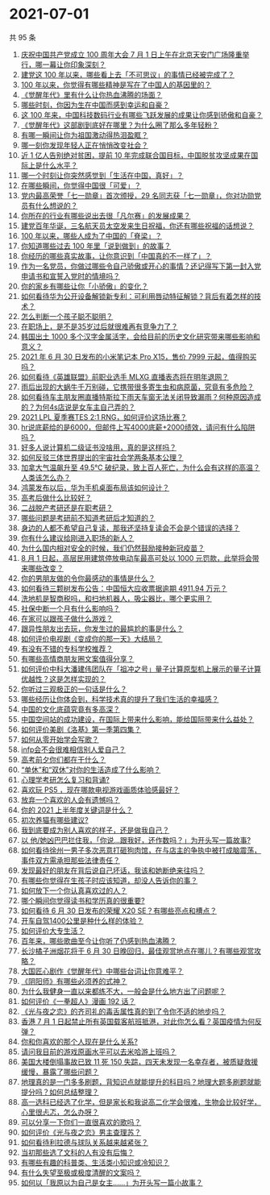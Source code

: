 # 2021-07-01

共 95 条

<!-- BEGIN -->
<!-- 最后更新时间 Thu Jul 01 2021 09:49:40 GMT+0800 (China Standard Time) -->

1. [庆祝中国共产党成立 100 周年大会 7 月 1
   日上午在北京天安门广场隆重举行，哪一幕让你印象深刻？](https://www.zhihu.com/question/469219832)
2. [建党这 100 年以来，哪些看上去「不可思议」的事情已经被完成了？](https://www.zhihu.com/question/468798487)
3. [100 年以来，你觉得有哪些精神是写在了中国人的基因里的？](https://www.zhihu.com/question/468804235)
4. [《觉醒年代》里有什么让你热血沸腾的场面？](https://www.zhihu.com/question/463613258)
5. [哪些时刻，你因为生在中国而感到幸运和自豪？](https://www.zhihu.com/question/460117828)
6. [这 100
   年来，中国科技数码行业有哪些飞跃发展的成果让你感到骄傲和自豪？](https://www.zhihu.com/question/468832684)
7. [《觉醒年代》这部剧到底好在哪里？为什么圈了那么多年轻粉？](https://www.zhihu.com/question/459410613)
8. [有哪一瞬间让你为祖国激动得热泪盈眶？](https://www.zhihu.com/question/276636947)
9. [哪一刻你发现年轻人正在悄悄改变社会？](https://www.zhihu.com/question/447184915)
10. [近 1 亿人告别绝对贫困，提前 10
    年完成联合国目标，中国脱贫攻坚成果在国际上是什么水平？](https://www.zhihu.com/question/446264543)
11. [哪一个时刻让你突然感觉到「生活在中国，真好」？](https://www.zhihu.com/question/446990478)
12. [在哪些瞬间，你觉得中国很「可爱」？](https://www.zhihu.com/question/455857255)
13. [党内最高荣誉「七一勋章」首次颁授，29
    名同志获「七一勋章」，你对功勋党员有什么想说的？](https://www.zhihu.com/question/468683456)
14. [你所在的行业有哪些说出去很「凡尔赛」的发展成果？](https://www.zhihu.com/question/447184680)
15. [建党百年华诞，三名航天员太空发来生日祝福，你还有哪些祝福的话想说？](https://www.zhihu.com/question/469119958)
16. [100 年以来，哪些人成为了中国的「脊梁」？](https://www.zhihu.com/question/469067940)
17. [你知道哪些过去 100 年里「说到做到」的故事？](https://www.zhihu.com/question/464242642)
18. [你经历的哪些真实故事，让你意识到「中国真的不一样了」？](https://www.zhihu.com/question/429896850)
19. [作为一名党员，你做过哪些令自己骄傲或开心的事情？还记得写下第一封入党申请书和宣誓入党时的情境吗？](https://www.zhihu.com/question/454178081)
20. [你的家乡有哪些让你「小骄傲」的变化？](https://www.zhihu.com/question/447184809)
21. [如何看待华为公开设备解锁新专利：可利用唇动特征解锁？背后有着怎样的技术？](https://www.zhihu.com/question/468759652)
22. [怎么判断一个孩子聪不聪明？](https://www.zhihu.com/question/460441961)
23. [在职场上，是不是35岁过后就很难再有竞争力了？](https://www.zhihu.com/question/468346955)
24. [韩国出土 1000
    多个汉字金属活字，会给目前的历史文化研究带来哪些影响和意义？](https://www.zhihu.com/question/468965792)
25. [2021 年 6 月 30 日发布的小米笔记本 Pro X15，售价 7999
    元起，值得购买吗？](https://www.zhihu.com/question/469004337)
26. [如何看待《英雄联盟》前职业选手 MLXG 直播表态将在明年退网？](https://www.zhihu.com/question/466700437)
27. [雨后出现的大蜗牛千万别碰，它携带很多寄生虫和病原菌，究竟有多危险？](https://www.zhihu.com/question/468733508)
28. [如何看待车主朋友圈直播特斯拉下雨天车窗无法关闭导致漏雨？何种原因造成的？为何4s店说是女车主自己弄的？](https://www.zhihu.com/question/468832311)
29. [2021 LPL 夏季赛TES 2:1
    RNG，如何评价这场比赛？](https://www.zhihu.com/question/469157245)
30. [hr说底薪给的是6000，但邮件上写4000底薪+2000绩效，请问有什么陷阱吗？](https://www.zhihu.com/question/279752230)
31. [好多人说计算机二级证书没啥用，真的是这样吗？](https://www.zhihu.com/question/432050455)
32. [如何反驳三体世界提出的宇宙社会学两条基本公理？](https://www.zhihu.com/question/468377300)
33. [加拿大气温飙升至 49.5℃
    破纪录，致上百人死亡，为什么会有这样的高温？人类该怎么办？](https://www.zhihu.com/question/468776258)
34. [鸿蒙发布以后，华为手机桌面布局该如何设计？](https://www.zhihu.com/question/462891140)
35. [高考后做什么比较好？](https://www.zhihu.com/question/461598440)
36. [二战脱产考研还是在职考研？](https://www.zhihu.com/question/459314874)
37. [哪些问题是考研前不知道考研后才知道的？](https://www.zhihu.com/question/269429538)
38. [身边的人都不希望自己复读，那我还坚持复读会不会是个错误的选择？](https://www.zhihu.com/question/467184183)
39. [你有什么建议给刚进入职场的新人？](https://www.zhihu.com/question/286235997)
40. [为什么国内相对安全的时候，我们仍然鼓励接种新冠疫苗？](https://www.zhihu.com/question/460128927)
41. [8 月 1 日起，高层民用建筑停放电动车最高可处以 1000
    元罚款，此举将会带来哪些改变？](https://www.zhihu.com/question/469014496)
42. [你的男朋友做的令你最感动的事情是什么？](https://www.zhihu.com/question/22586649)
43. [如何看待三颗树发布公告：中国恒大应收票据逾期 4911.94
    万元？](https://www.zhihu.com/question/468886248)
44. [洗地机是智商税吗，和扫地机器人，吸尘器比，哪个更实用？](https://www.zhihu.com/question/418512921)
45. [社保中断一个月有什么影响吗？](https://www.zhihu.com/question/304891093)
46. [在家可以跟孩子做什么游戏？](https://www.zhihu.com/question/391201046)
47. [跟异性朋友出去玩，你发生过的最尴尬的事是什么？](https://www.zhihu.com/question/281832872)
48. [如何评价电视剧《变成你的那一天》大结局？](https://www.zhihu.com/question/468042255)
49. [有没有不错的专科学校推荐？](https://www.zhihu.com/question/286133002)
50. [有哪些高情商朋友圈文案值得分享？](https://www.zhihu.com/question/464250111)
51. [如何评价中科大潘建伟团队在「祖冲之号」量子计算原型机上展示的量子计算优越性？这是怎样实现的？](https://www.zhihu.com/question/468741820)
52. [你听过三观极正的一句话是什么？](https://www.zhihu.com/question/316797926)
53. [哪些经历让你体会到，科学技术真的提升了我们生活的幸福感？](https://www.zhihu.com/question/459895565)
54. [中国的文化底蕴究竟有多高深？](https://www.zhihu.com/question/277040928)
55. [中国空间站的成功建设，在国际上带来什么影响，能给国际带来什么益处？](https://www.zhihu.com/question/465703732)
56. [如何评价美剧《洛基》第一季第四集？](https://www.zhihu.com/question/468004011)
57. [如何从零开始学会写歌？](https://www.zhihu.com/question/20437561)
58. [infp会不会很难相信别人爱自己？](https://www.zhihu.com/question/468342285)
59. [高考前夕你们都在干什么？](https://www.zhihu.com/question/463928370)
60. [“单休”和“双休”对你的生活造成了什么影响？](https://www.zhihu.com/question/464274735)
61. [心理学考研怎么复习和背诵?](https://www.zhihu.com/question/398130578)
62. [喜欢玩 PS5 ，现在哪款电视游戏画质体验感最好？](https://www.zhihu.com/question/468443671)
63. [放弃一个喜欢的人会有遗憾吗？](https://www.zhihu.com/question/467518860)
64. [你的 2021 上半年度关键词是什么？](https://www.zhihu.com/question/468483023)
65. [初次养猫有哪些建议?](https://www.zhihu.com/question/466558437)
66. [我到底要成为别人喜欢的样子，还是做我自己？](https://www.zhihu.com/question/460688669)
67. [以
    他/她凶巴巴拦住我，「你说…跟我好，还作数吗？」为开头写一篇故事?](https://www.zhihu.com/question/468253321)
68. [如何看待徐州一男子多次恶意打砸狗肉馆，在与店主的争执中被打成脑震荡，事件双方需承担那些法律责任？](https://www.zhihu.com/question/467649024)
69. [发现最好的朋友在背后说自己坏话，我该和她断绝来往吗？](https://www.zhihu.com/question/463316530)
70. [有哪些你觉得在生孩子时应该知道，却没人告诉你的事？](https://www.zhihu.com/question/296368004)
71. [如何放下一个你认真喜欢过的人？](https://www.zhihu.com/question/466673263)
72. [哪个瞬间你觉得读书和学历真的很重要?](https://www.zhihu.com/question/466797792)
73. [如何看待 6 月 30 日发布的荣耀 X20
    SE？有哪些亮点和槽点？](https://www.zhihu.com/question/468990859)
74. [开车自驾1400公里是种什么样的体验？](https://www.zhihu.com/question/465961379)
75. [如何评价大专生活？](https://www.zhihu.com/question/295193493)
76. [百年来，哪些歌曲至今让你听了仍感到热血沸腾？](https://www.zhihu.com/question/455864364)
77. [长沙橘子洲烟花将于 6 月 30
    日晚回归，最佳观赏地点在哪儿？有哪些观赏攻略？](https://www.zhihu.com/question/468494209)
78. [大国匠心剧作《觉醒年代》中哪些台词让你意难平？](https://www.zhihu.com/question/461299889)
79. [《阴阳师》有哪些必须养的式神？](https://www.zhihu.com/question/311961456)
80. [为什么我健身一直以来都练不大，一般会是什么地方出了问题呢？](https://www.zhihu.com/question/461175616)
81. [如何评价《一拳超人》漫画 192 话？](https://www.zhihu.com/question/468006367)
82. [《光与夜之恋》的齐司礼的毒舌属性真的到了令你不适的地步吗？](https://www.zhihu.com/question/468522825)
83. [香港 7 月 1
    日起禁止所有英国载客航班抵港，对此你怎么看？英国疫情为何反弹？](https://www.zhihu.com/question/468775842)
84. [你和你喜欢的那个人现在是什么关系?](https://www.zhihu.com/question/467896413)
85. [请问我目前的游戏原画水平可以去米哈游上班吗？](https://www.zhihu.com/question/441867303)
86. [美国大楼倒塌事故已致 11 死 150
    失踪，四天未发现一名幸存者，被质疑救援缓慢，暴露了哪些问题？](https://www.zhihu.com/question/468831412)
87. [地理真的是一门多多刷题，背知识点就能提升的科目吗？地理大题多刷题就能提分吗？如何总结整理？](https://www.zhihu.com/question/458351725)
88. [高一选科已经选了化学，但是家长和我说高二化学会很难，生物会比较好学，心里很忐忑，怎么办呀？](https://www.zhihu.com/question/416822698)
89. [可以分享一下你们一直很喜欢的歌吗？](https://www.zhihu.com/question/466865043)
90. [如何评价《光与夜之恋》男主查理苏？](https://www.zhihu.com/question/466812225)
91. [如何看待利拉德与球队关系越来越紧张？](https://www.zhihu.com/question/468425818)
92. [当初那些选了文科的人有没有后悔？](https://www.zhihu.com/question/462661816)
93. [有哪些有趣的科普类、生活类小知识或冷知识？](https://www.zhihu.com/question/41128601)
94. [有什么失望至极或极度清醒的文案吗？](https://www.zhihu.com/question/465666518)
95. [如何以「我原以为自己是女主……」为开头写一篇小故事？](https://www.zhihu.com/question/465978427)

<!-- END -->
